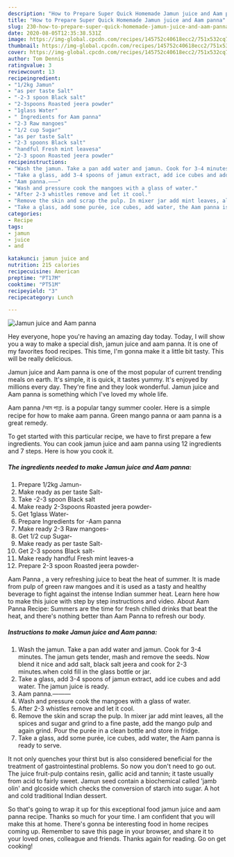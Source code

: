 ```yaml
---
description: "How to Prepare Super Quick Homemade Jamun juice and Aam panna"
title: "How to Prepare Super Quick Homemade Jamun juice and Aam panna"
slug: 230-how-to-prepare-super-quick-homemade-jamun-juice-and-aam-panna
date: 2020-08-05T12:35:38.531Z
image: https://img-global.cpcdn.com/recipes/145752c40618ecc2/751x532cq70/jamun-juice-and-aam-panna-recipe-main-photo.jpg
thumbnail: https://img-global.cpcdn.com/recipes/145752c40618ecc2/751x532cq70/jamun-juice-and-aam-panna-recipe-main-photo.jpg
cover: https://img-global.cpcdn.com/recipes/145752c40618ecc2/751x532cq70/jamun-juice-and-aam-panna-recipe-main-photo.jpg
author: Tom Dennis
ratingvalue: 3
reviewcount: 13
recipeingredient:
- "1/2kg Jamun"
- "as per taste Salt"
- "-2-3 spoon Black salt"
- "2-3spoons Roasted jeera powder"
- "1glass Water"
- " Ingredients for Aam panna"
- "2-3 Raw mangoes"
- "1/2 cup Sugar"
- "as per taste Salt"
- "2-3 spoons Black salt"
- "handful Fresh mint leavesa"
- "2-3 spoon Roasted jeera powder"
recipeinstructions:
- "Wash the jamun. Take a pan add water and jamun. Cook for 3-4 minutes. The jamun gets tender, mash and remove the seeds. Now blend it nice and add salt, black salt jeera and cook for 2-3 minutes.when cold fill in the glass bottle or jar."
- "Take a glass, add 3-4 spoons of jamun extract, add ice cubes and add water. The jamun juice is ready."
- "Aam panna.———"
- "Wash and pressure cook the mangoes with a glass of water."
- "After 2-3 whistles remove and let it cool."
- "Remove the skin and scrap the pulp. In mixer jar add mint leaves, all the spices and sugar and grind to a fine paste, add the mango pulp and again grind. Pour the purée in a clean bottle and store in fridge."
- "Take a glass, add some purée, ice cubes, add water, the Aam panna is ready to serve."
categories:
- Recipe
tags:
- jamun
- juice
- and

katakunci: jamun juice and 
nutrition: 215 calories
recipecuisine: American
preptime: "PT17M"
cooktime: "PT51M"
recipeyield: "3"
recipecategory: Lunch

---
```



![Jamun juice and Aam panna](https://img-global.cpcdn.com/recipes/145752c40618ecc2/751x532cq70/jamun-juice-and-aam-panna-recipe-main-photo.jpg)

Hey everyone, hope you're having an amazing day today. Today, I will show you a way to make a special dish, jamun juice and aam panna. It is one of my favorites food recipes. This time, I'm gonna make it a little bit tasty. This will be really delicious.

Jamun juice and Aam panna is one of the most popular of current trending meals on earth. It's simple, it is quick, it tastes yummy. It's enjoyed by millions every day. They're fine and they look wonderful. Jamun juice and Aam panna is something which I've loved my whole life.

Aam panna /আম পান্না. is a popular tangy summer cooler. Here is a simple recipe for how to make aam panna. Green mango panna or aam panna is a great remedy.


To get started with this particular recipe, we have to first prepare a few ingredients. You can cook jamun juice and aam panna using 12 ingredients and 7 steps. Here is how you cook it.

<!--inarticleads1-->

##### The ingredients needed to make Jamun juice and Aam panna:

1. Prepare 1/2kg Jamun-
1. Make ready as per taste Salt-
1. Take -2-3 spoon Black salt
1. Make ready 2-3spoons Roasted jeera powder-
1. Get 1glass Water-
1. Prepare  Ingredients for -Aam panna
1. Make ready 2-3 Raw mangoes-
1. Get 1/2 cup Sugar-
1. Make ready as per taste Salt-
1. Get 2-3 spoons Black salt-
1. Make ready handful Fresh mint leaves-a
1. Prepare 2-3 spoon Roasted jeera powder-


Aam Panna , a very refreshing juice to beat the heat of summer. It is made from pulp of green raw mangoes and it is used as a tasty and healthy beverage to fight against the intense Indian summer heat. Learn here how to make this juice with step by step instructions and video. About Aam Panna Recipe: Summers are the time for fresh chilled drinks that beat the heat, and there&#39;s nothing better than Aam Panna to refresh our body. 

<!--inarticleads2-->

##### Instructions to make Jamun juice and Aam panna:

1. Wash the jamun. Take a pan add water and jamun. Cook for 3-4 minutes. The jamun gets tender, mash and remove the seeds. Now blend it nice and add salt, black salt jeera and cook for 2-3 minutes.when cold fill in the glass bottle or jar.
1. Take a glass, add 3-4 spoons of jamun extract, add ice cubes and add water. The jamun juice is ready.
1. Aam panna.———
1. Wash and pressure cook the mangoes with a glass of water.
1. After 2-3 whistles remove and let it cool.
1. Remove the skin and scrap the pulp. In mixer jar add mint leaves, all the spices and sugar and grind to a fine paste, add the mango pulp and again grind. Pour the purée in a clean bottle and store in fridge.
1. Take a glass, add some purée, ice cubes, add water, the Aam panna is ready to serve.


It not only quenches your thirst but is also considered beneficial for the treatment of gastrointestinal problems. So now you don&#39;t need to go out. The juice fruit-pulp contains resin, gallic acid and tannin; it taste usually from acid to fairly sweet. Jamun seed contain a biochemical called &#39;jamb olin&#39; and glcoside which checks the conversion of starch into sugar. A hot and cold traditional Indian dessert. 

So that's going to wrap it up for this exceptional food jamun juice and aam panna recipe. Thanks so much for your time. I am confident that you will make this at home. There's gonna be interesting food in home recipes coming up. Remember to save this page in your browser, and share it to your loved ones, colleague and friends. Thanks again for reading. Go on get cooking!
